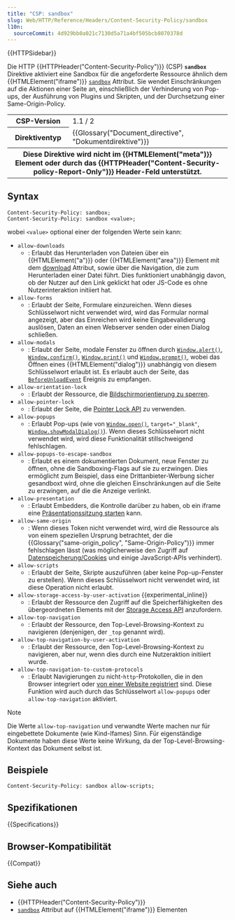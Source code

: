 ```yaml
---
title: "CSP: sandbox"
slug: Web/HTTP/Reference/Headers/Content-Security-Policy/sandbox
l10n:
  sourceCommit: 4d929bb0a021c7130d5a71a4bf505bcb8070378d
---
```


{{HTTPSidebar}}

Die HTTP {{HTTPHeader("Content-Security-Policy")}} (CSP)
**`sandbox`** Direktive aktiviert eine Sandbox für die angeforderte
Ressource ähnlich dem {{HTMLElement("iframe")}} [`sandbox`](/de/docs/Web/HTML/Element/iframe#sandbox)
Attribut. Sie wendet Einschränkungen auf die Aktionen einer Seite an, einschließlich der Verhinderung von Pop-ups,
der Ausführung von Plugins und Skripten, und der Durchsetzung einer Same-Origin-Policy.

<table class="properties">
  <tbody>
    <tr>
      <th scope="row">CSP-Version</th>
      <td>1.1 / 2</td>
    </tr>
    <tr>
      <th scope="row">Direktiventyp</th>
      <td>{{Glossary("Document_directive", "Dokumentdirektive")}}</td>
    </tr>
    <tr>
      <th colspan="2" scope="row">
        Diese Direktive wird nicht im {{HTMLElement("meta")}}
        Element oder durch das
        {{HTTPHeader("Content-Security-policy-Report-Only")}}
        Header-Feld unterstützt.
      </th>
    </tr>
  </tbody>
</table>

## Syntax

```http
Content-Security-Policy: sandbox;
Content-Security-Policy: sandbox <value>;
```

wobei `<value>` optional einer der folgenden Werte sein kann:

- `allow-downloads`
  - : Erlaubt das Herunterladen von Dateien über ein {{HTMLElement("a")}} oder {{HTMLElement("area")}} Element mit dem [download](/de/docs/Web/HTML/Element/a#download) Attribut, sowie über die Navigation, die zum Herunterladen einer Datei führt. Dies funktioniert unabhängig davon, ob der Nutzer auf den Link geklickt hat oder JS-Code es ohne Nutzerinteraktion initiiert hat.
- `allow-forms`
  - : Erlaubt der Seite, Formulare einzureichen. Wenn dieses Schlüsselwort nicht verwendet wird, wird das Formular normal angezeigt, aber das Einreichen wird keine Eingabevalidierung auslösen, Daten an einen Webserver senden oder einen Dialog schließen.
- `allow-modals`
  - : Erlaubt der Seite, modale Fenster zu öffnen durch [`Window.alert()`](/de/docs/Web/API/Window/alert), [`Window.confirm()`](/de/docs/Web/API/Window/confirm), [`Window.print()`](/de/docs/Web/API/Window/print) und [`Window.prompt()`](/de/docs/Web/API/Window/prompt), wobei das Öffnen eines {{HTMLElement("dialog")}} unabhängig von diesem Schlüsselwort erlaubt ist. Es erlaubt auch der Seite, das [`BeforeUnloadEvent`](/de/docs/Web/API/BeforeUnloadEvent) Ereignis zu empfangen.
- `allow-orientation-lock`
  - : Erlaubt der Ressource, die [Bildschirmorientierung zu sperren](/de/docs/Web/API/Screen/lockOrientation).
- `allow-pointer-lock`
  - : Erlaubt der Seite, die [Pointer Lock API](/de/docs/Web/API/Pointer_Lock_API) zu verwenden.
- `allow-popups`
  - : Erlaubt Pop-ups (wie von [`Window.open()`](/de/docs/Web/API/Window/open), `target="_blank"`, [`Window.showModalDialog()`](/de/docs/Web/API/Window/showModalDialog)). Wenn dieses Schlüsselwort nicht verwendet wird, wird diese Funktionalität stillschweigend fehlschlagen.
- `allow-popups-to-escape-sandbox`
  - : Erlaubt es einem dokumentierten Dokument, neue Fenster zu öffnen, ohne die Sandboxing-Flags auf sie zu erzwingen. Dies ermöglicht zum Beispiel, dass eine Drittanbieter-Werbung sicher gesandboxt wird, ohne die gleichen Einschränkungen auf die Seite zu erzwingen, auf die die Anzeige verlinkt.
- `allow-presentation`
  - : Erlaubt Embedders, die Kontrolle darüber zu haben, ob ein iframe eine [Präsentationssitzung starten](/de/docs/Web/API/PresentationRequest) kann.
- `allow-same-origin`
  - : Wenn dieses Token nicht verwendet wird, wird die Ressource als von einem speziellen Ursprung betrachtet, der die {{Glossary("same-origin_policy", "Same-Origin-Policy")}} immer fehlschlagen lässt (was möglicherweise den Zugriff auf [Datenspeicherung/Cookies](/de/docs/Web/Security/Same-origin_policy#cross-origin_data_storage_access) und einige JavaScript-APIs verhindert).
- `allow-scripts`
  - : Erlaubt der Seite, Skripte auszuführen (aber keine Pop-up-Fenster zu erstellen). Wenn dieses Schlüsselwort nicht verwendet wird, ist diese Operation nicht erlaubt.
- `allow-storage-access-by-user-activation` {{experimental_inline}}
  - : Erlaubt der Ressource den Zugriff auf die Speicherfähigkeiten des übergeordneten Elements mit der [Storage Access API](/de/docs/Web/API/Storage_Access_API) anzufordern.
- `allow-top-navigation`
  - : Erlaubt der Ressource, den Top-Level-Browsing-Kontext zu navigieren (denjenigen, der `_top` genannt wird).
- `allow-top-navigation-by-user-activation`
  - : Erlaubt der Ressource, den Top-Level-Browsing-Kontext zu navigieren, aber nur, wenn dies durch eine Nutzeraktion initiiert wurde.
- `allow-top-navigation-to-custom-protocols`
  - : Erlaubt Navigierungen zu nicht-`http`-Protokollen, die in den Browser integriert oder [von einer Website registriert](/de/docs/Web/API/Navigator/registerProtocolHandler) sind. Diese Funktion wird auch durch das Schlüsselwort `allow-popups` oder `allow-top-navigation` aktiviert.

> [!NOTE]
> Die Werte `allow-top-navigation` und verwandte Werte machen nur für eingebettete Dokumente (wie Kind-Ifames) Sinn. Für eigenständige Dokumente haben diese Werte keine Wirkung, da der Top-Level-Browsing-Kontext das Dokument selbst ist.

## Beispiele

```http
Content-Security-Policy: sandbox allow-scripts;
```

## Spezifikationen

{{Specifications}}

## Browser-Kompatibilität

{{Compat}}

## Siehe auch

- {{HTTPHeader("Content-Security-Policy")}}
- [`sandbox`](/de/docs/Web/HTML/Element/iframe#sandbox) Attribut auf {{HTMLElement("iframe")}}
  Elementen
